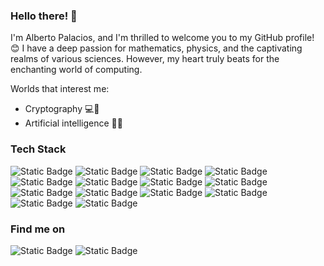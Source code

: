 <!--
**AlbertoPC13/AlbertoPC13** is a ✨ _special_ ✨ repository because its `README.md` (this file) appears on your GitHub profile.

Here are some ideas to get you started:

- 🔭 I’m currently working on ...
- 🌱 I’m currently learning ...
- 👯 I’m looking to collaborate on ...
- 🤔 I’m looking for help with ...
- 💬 Ask me about ...
- 📫 How to reach me: ...
- 😄 Pronouns: ...
- ⚡ Fun fact: ...
-->
### Hello there! 👋
I'm Alberto Palacios, and I'm thrilled to welcome you to my GitHub profile! 😊 I have a deep passion for mathematics, physics, and the captivating realms of various sciences. However, my heart truly beats for the enchanting world of computing.

Worlds that interest me:

- Cryptography 💻🔐
- Artificial intelligence 🤖🧠

### Tech Stack

![Static Badge](https://img.shields.io/badge/Python-ffd966?style=for-the-badge&logo=python&logoColor=ffffff&labelColor=101010)
![Static Badge](https://img.shields.io/badge/Java-e23737?style=for-the-badge&logo=openjdk&logoColor=ffffff&labelColor=101010)
![Static Badge](https://img.shields.io/badge/C%20Language-9FC5E8?style=for-the-badge&logo=C&logoColor=ffffff&labelColor=101010)
![Static Badge](https://img.shields.io/badge/C%2B%2B-0b5394?style=for-the-badge&logo=C%2B%2B&logoColor=ffffff&labelColor=101010)
![Static Badge](https://img.shields.io/badge/C%23-741C75?style=for-the-badge&logo=C%23&logoColor=ffffff&labelColor=101010)
![Static Badge](https://img.shields.io/badge/HTML-ff8301?style=for-the-badge&logo=HTML5&logoColor=ffffff&labelColor=101010)
![Static Badge](https://img.shields.io/badge/CSS-3d85c6?style=for-the-badge&logo=CSS3&logoColor=ffffff&labelColor=101010)
![Static Badge](https://img.shields.io/badge/JavaScript-f5e400?style=for-the-badge&logo=JavaScript&logoColor=ffffff&labelColor=101010)
![Static Badge](https://img.shields.io/badge/Git-f26100?style=for-the-badge&logo=Git&logoColor=ffffff&labelColor=101010)
![Static Badge](https://img.shields.io/badge/GitHub-351c75?style=for-the-badge&logo=GitHub&logoColor=ffffff&labelColor=101010)
![Static Badge](https://img.shields.io/badge/Visual%20Studio%20Code-007ACC?style=for-the-badge&logo=Visual%20Studio%20Code&labelColor=101010)
![Static Badge](https://img.shields.io/badge/Linux-A2A4A5?style=for-the-badge&logo=Linux&logoColor=ffffff&labelColor=101010)
![Static Badge](https://img.shields.io/badge/Mysql-4479A1?style=for-the-badge&logo=Mysql&logoColor=ffffff&labelColor=101010)
![Static Badge](https://img.shields.io/badge/Azure-007ACC?style=for-the-badge)


<!--
### GitHub Stats
[![Anurag's GitHub stats](https://github-readme-stats.vercel.app/api?username=AlbertoPC13&show_icons=true&hide=stars&rank_icon=github&include_all_commits=true&hide_rank=true)](https://github.com/anuraghazra/github-readme-stats)
[![Top Langs](https://github-readme-stats.vercel.app/api/top-langs/?username=AlbertoPC13&layout=compact&hide_progress=true&langs_count=8&theme=ambient_gradient )](https://github.com/anuraghazra/github-readme-stats)
-->

### Find me on

![Static Badge](https://img.shields.io/badge/Alberto%20Palacios%20Cabrera-0b5394?style=for-the-badge&logo=LinkedIn&logoColor=ffffff&label=LinkedIn&labelColor=101010)
![Static Badge](https://img.shields.io/badge/pcbeto-bd5090?style=for-the-badge&logo=INSTAGRAM&logoColor=ffffff&label=instagram&labelColor=101010)



